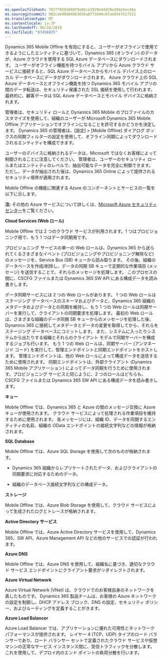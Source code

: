 ```yaml
---
ms.openlocfilehash: 787ff9592604f9a9bce1929e4d429a39da5ec48a
ms.sourcegitcommit: 982cab99d84663656a8f73d48c6fae03e7517321
ms.translationtype: MT
ms.contentlocale: ja-JP
ms.lasthandoff: 06/28/2019
ms.locfileid: "67456825"
---
```

Dynamics 365 Mobile Offline を有効にすると、ユーザーがオフラインで使用できるようにしたエンティティに基づいて、Dynamics 365 (オンライン) のデータが、Azure クラウドを使用する SQL Azure データベースにダウンロードされます。 ユーザーがオフライン機能を持つモバイル アプリから Azure クラウド サービスに接続すると、SQL Azure データベースからモバイル デバイス上のローカル データベースにデータがダウンロードされます。 Azure クラウド上の SQL Azure データベースとオフライン機能を持つ Dynamics 365 モバイル アプリの間のデータ転送は、セキュリティ保護された SSL 接続を使用して行われます。 最終的に、顧客データは SQL Azure データベースとモバイル デバイスに格納されます。  
  
 管理者は、セキュリティ ロールと Dynamics 365 Mobile のプロファイルのカスタマイズを使用して、組織のユーザーが Microsoft Dynamics 365 Mobile Offline アプリケーションでオフラインになることを許可するかどうかを決定します。 Dynamics 365 の管理者は、[設定] > [Mobile Offline] ダイアログ ボックスの同期フィルターの設定を使用して、オフライン同期によってダウンロードされるエンティティを構成できます。  
  
 ユーザーのデバイスに格納されるデータは、Microsoft ではなくお客様によって制御されることに注意してください。 管理者は、ユーザーのセキュリティ ロールまたはエンティティのレベルで、抽出可能なデータを完全に制御できます。 ただし、データが抽出された後は、Dynamics 365 Online によって提供されるセキュリティ境界が適用されます。  
  
 Mobile Offline の機能に関連する Azure のコンポーネントとサービスの一覧を以下に示します。  
  
 **注:** その他の Azure サービスについて詳しくは、[Microsoft Azure セキュリティ センター](https://azure.microsoft.com/support/trust-center/)をご覧ください。  
  
 **Cloud Services (Web ロール)**  
  
 Mobile Offline では 2 つのクラウド サービスが利用されます。1 つはプロビジョニング用で、もう 1 つはデータ同期用です。  
  
 プロビジョニング サービスの単一の Web ロールは、Dynamics 365 から送られてくるさまざまなイベント (プロビジョニングやプロビジョニング解除など) のメッセージを、Service Bus (SB) キューから読み取ります。 その後、組織のデータベースを作成/削除し、データの同期 SB キューで定期的な作業項目 (メッセージ) を送信することで、それらのメッセージを処理します。 このプロセスの間に、CSCFG ファイルまたは Dynamics 365 SW API にある構成データを読み書きします。  
  
 データ同期サービスには 2 つの Web ロールがあります。 1 つの Web ロールはステージング データベースのスキーマおよびデータと、Dynamics 365 組織のメタデータおよびデータとの同期を維持し、もう 1 つの Web ロールは同期サーバーを実行して、クライアントの同期要求を処理します。 最初の Web ロールは、さまざまな組織のデータ同期 SB キューからのメッセージを処理した後、Dynamics 365 に接続してメタデータとデータの変更を取得してから、それらをステージング データベースにコミットします。 また、システムに入ったりシステムから出たりする組織とそれらのクライアント モデルで同期サーバーを構成するジョブも行います。 もう 1 つの Web ロールは、同期サーバー (アンマネージド コード) を実行して、管理エンドポイントと同期エンドポイントをホストします。 管理エンドポイントは、他の Web ロールによって構成データを送信するために使用されます。 同期エンドポイントは、外部クライアント (Dynamics 365 Mobile アプリケーション) によってデータ同期を行うために使用されます。プロビジョニング サービスと同じように、2 つのロールはどちらも、CSCFG ファイルまたは Dynamics 365 SW API にある構成データを読み書きします。  
  
 **キュー**  
  
 Mobile Offline では、Dynamics 365 と Azure の間のメッセージ交換に Azure キューが使用されます。 クラウド サービスによって処理される作業項目を維持するために使用されます。 各メッセージには、組織 ID、データを同期するエンティティの名前、組織の OData エンドポイントの接続文字列などの情報が格納されます。  
  
 **SQL Database**  
  
 Mobile Offline では、Azure SQL Storage を使用して次のものが格納されます。  
  
-   Dynamics 365 組織からレプリケートされたデータ、およびクライアントの同期要求に対応するためのデータ。  
  
-   組織のデータベース接続文字列などの構成データ。  
  
 **ストレージ**  
  
 Mobile Offline では、Azure Blob Storage を使用して、クラウド サービスによって生成されたログとトレースが格納されます。  
  
 **Active Directory サービス**  
  
 Mobile Offline では、Azure Active Directory サービスを使用して、Dynamics 365、SW API、Azure Management API などの他のサービスでの認証が行われます。  
  
 **Azure DNS**  
  
 Mobile Offline では、Azure DNS を使用して、組織名に基づき、適切なクラウド サービス エンドポイントにクライアント要求がリダイレクトされます。  
  
 **Azure Virtual Network**  
  
 Azure Virtual Network (VNet) は、クラウドでのお客様自身のネットワークを表したものです。 Dynamics 365 製品チームは、お客様の Azure ネットワークの設定を制御し、DHCP アドレス ブロック、DNS の設定、セキュリティ ポリシー、およびルーティングを定義することがきます。  
  
 **Azure Load Balancer**  
  
 Azure Load Balancer では、アプリケーションに優れた可用性とネットワーク パフォーマンスが提供されます。 レイヤー 4 (TCP、UDP) タイプのロード バランサーであり、ロード バランサー セットで定義されたクラウド サービスや仮想マシンの正常なサービス インスタンス間に、受信トラフィックを分散します。 これを使用して、デプロイ内のエンド ポイントの負荷分散を行います。